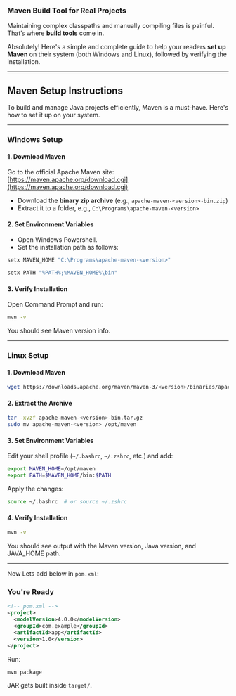 
### Maven Build Tool for Real Projects

Maintaining complex classpaths and manually compiling files is painful. That’s where **build tools** come in.

Absolutely! Here's a simple and complete guide to help your readers **set up Maven** on their system (both Windows and Linux), followed by verifying the installation.

---

## Maven Setup Instructions

To build and manage Java projects efficiently, Maven is a must-have. Here's how to set it up on your system.

---

### Windows Setup

#### 1. **Download Maven**

Go to the official Apache Maven site:
[https://maven.apache.org/download.cgi](https://maven.apache.org/download.cgi)

* Download the **binary zip archive** (e.g., `apache-maven-<version>-bin.zip`)
* Extract it to a folder, e.g., `C:\Programs\apache-maven-<version>`

#### 2. **Set Environment Variables**

   * Open Windows Powershell.
   * Set the installation path as follows:

   ```powershell
   setx MAVEN_HOME "C:\Programs\apache-maven-<version>"
   ```

   ```powershell
   setx PATH "%PATH%;%MAVEN_HOME%\bin"
   ```

#### 3. **Verify Installation**

Open Command Prompt and run:

```bash
mvn -v
```

You should see Maven version info.

---

### Linux Setup

#### 1. **Download Maven**

```bash
wget https://downloads.apache.org/maven/maven-3/<version>/binaries/apache-maven-<version>-bin.tar.gz
```

#### 2. **Extract the Archive**

```bash
tar -xvzf apache-maven-<version>-bin.tar.gz
sudo mv apache-maven-<version> /opt/maven
```

#### 3. **Set Environment Variables**

Edit your shell profile (`~/.bashrc`, `~/.zshrc`, etc.) and add:

```bash
export MAVEN_HOME=/opt/maven
export PATH=$MAVEN_HOME/bin:$PATH
```

Apply the changes:

```bash
source ~/.bashrc  # or source ~/.zshrc
```

#### 4. **Verify Installation**

```bash
mvn -v
```

You should see output with the Maven version, Java version, and JAVA\_HOME path.

---

Now Lets add below in `pom.xml`:

### You're Ready

```xml
<!-- pom.xml -->
<project>
  <modelVersion>4.0.0</modelVersion>
  <groupId>com.example</groupId>
  <artifactId>app</artifactId>
  <version>1.0</version>
</project>
```

Run:

```bash
mvn package
```

JAR gets built inside `target/`.